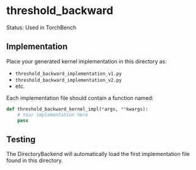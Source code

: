 # threshold_backward

Status: Used in TorchBench

## Implementation

Place your generated kernel implementation in this directory as:
- `threshold_backward_implementation_v1.py`
- `threshold_backward_implementation_v2.py`
- etc.

Each implementation file should contain a function named:
```python
def threshold_backward_kernel_impl(*args, **kwargs):
    # Your implementation here
    pass
```

## Testing

The DirectoryBackend will automatically load the first implementation file found in this directory.

